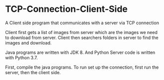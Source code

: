 # TCP-Connection-Client-Side
A Client side program that communicates with a server via TCP connection

Client first gets a list of images from server which are the images we need to download from server. Client then searchers folders in server to find the images and download. 

Java programs are written with JDK 8. And Python Server code is written with Python 3.7.

First, compile the java programs.
To run set up the connection, first run the server, then the client side. 
